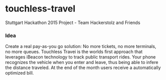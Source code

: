 # touchless-travel
Stuttgart Hackathon 2015 Project - Team Hackerstolz and Friends

### Idea
Create a real pay-as-you go solution: No more tickets, no more terminals, no more queues.
Touchless Travei is the worlds first approach that leverages iBeacon technology to track public transport rides. Your phone recognizes the vehicle when you enter and leave, thus being able to infere the distance traveled.
At the end of the month users receive a automatically optimized bill.
